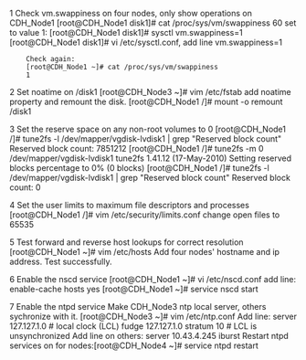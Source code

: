 1	Check vm.swappiness on four nodes, only show operations on CDH_Node1
		[root@CDH_Node1 disk1]# cat /proc/sys/vm/swappiness
		60
		set to value 1:
		[root@CDH_Node1 disk1]# sysctl vm.swappiness=1
		[root@CDH_Node1 disk1]# vi /etc/sysctl.conf, add line vm.swappiness=1
		
		Check again:
		[root@CDH_Node1 ~]# cat /proc/sys/vm/swappiness
		1
		
2 Set noatime on /disk1
		[root@CDH_Node3 ~]# vim /etc/fstab		add noatime property and remount the disk.
		[root@CDH_Node1 /]# mount -o remount /disk1
		
3 Set the reserve space on any non-root volumes to 0
		[root@CDH_Node1 /]# tune2fs -l /dev/mapper/vgdisk-lvdisk1 | grep "Reserved block count"
		Reserved block count:     7851212
		[root@CDH_Node1 /]# tune2fs -m 0 /dev/mapper/vgdisk-lvdisk1
		tune2fs 1.41.12 (17-May-2010)
		Setting reserved blocks percentage to 0% (0 blocks)
		[root@CDH_Node1 /]# tune2fs -l /dev/mapper/vgdisk-lvdisk1 | grep "Reserved block count"
		Reserved block count:     0

4 Set the user limits to maximum file descriptors and processes
		[root@CDH_Node1 /]# vim /etc/security/limits.conf 
		change open files to 65535
		
5 Test forward and reverse host lookups for correct resolution
		[root@CDH_Node1 ~]# vim /etc/hosts
		Add four nodes' hostname and ip address.
		Test successfully.

6 Enable the nscd service
		[root@CDH_Node1 ~]# vi /etc/nscd.conf
		add line:  enable-cache            hosts           yes
		[root@CDH_Node1 ~]# service nscd start
		
7 Enable the ntpd service
		Make CDH_Node3	ntp local server, others sychronize with it.
		[root@CDH_Node3 ~]# vim /etc/ntp.conf 
		Add line:
			server 127.127.1.0            # local clock (LCL)
			fudge 127.127.1.0 stratum 10 # LCL is unsynchronized
		Add line on others:
			server 10.43.4.245 iburst
		Restart ntpd services on for nodes:[root@CDH_Node4 ~]# service ntpd restart